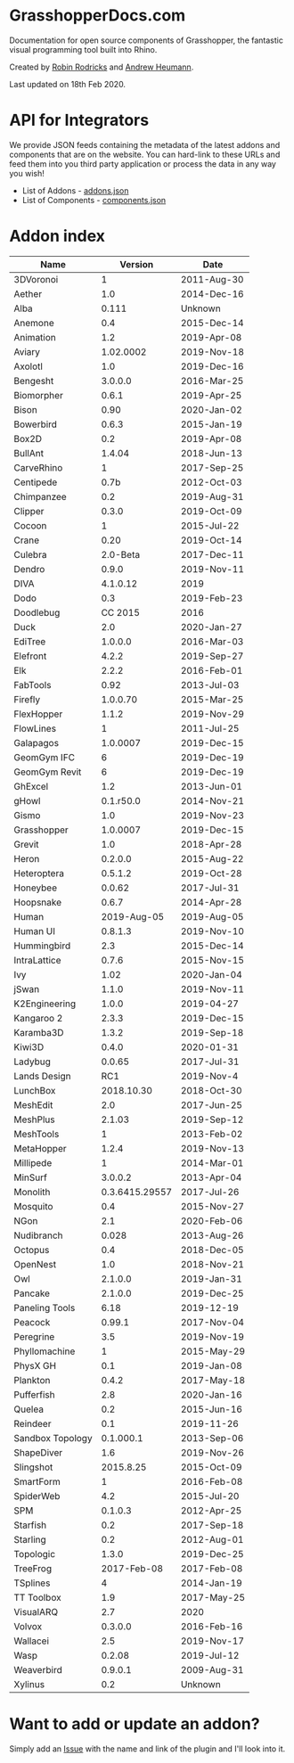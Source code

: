 # GrasshopperDocs.com
Documentation for open source components of Grasshopper, the fantastic visual programming tool built into Rhino.

Created by <a href="https://github.com/robinrodricks">Robin Rodricks</a> and <a href="http://www.grasshopper3d.com/profile/AndrewHeumann/">Andrew Heumann</a>.

Last updated on 18th Feb 2020.

# API for Integrators

We provide JSON feeds containing the metadata of the latest addons and components that are on the website. You can hard-link to these URLs and feed them into you third party application or process the data in any way you wish!

- List of Addons - [addons.json](http://grasshopperdocs.com/feeds/addons.json)
- List of Components - [components.json](http://grasshopperdocs.com/feeds/components.json)

# Addon index

| Name             | Version        | Date        |
| ---------------- | -------------- | ----------- |
| 3DVoronoi        | 1              | 2011-Aug-30 |
| Aether           | 1.0            | 2014-Dec-16 |
| Alba             | 0.111          | Unknown     |
| Anemone          | 0.4            | 2015-Dec-14 |
| Animation        | 1.2            | 2019-Apr-08 |
| Aviary           | 1.02.0002      | 2019-Nov-18 |
| Axolotl          | 1.0            | 2019-Dec-16 |
| Bengesht         | 3.0.0.0        | 2016-Mar-25 |
| Biomorpher       | 0.6.1          | 2019-Apr-25 |
| Bison            | 0.90           | 2020-Jan-02 |
| Bowerbird        | 0.6.3          | 2015-Jan-19 |
| Box2D            | 0.2            | 2019-Apr-08 |
| BullAnt          | 1.4.04         | 2018-Jun-13 |
| CarveRhino       | 1              | 2017-Sep-25 |
| Centipede        | 0.7b           | 2012-Oct-03 |
| Chimpanzee       | 0.2            | 2019-Aug-31 |
| Clipper          | 0.3.0          | 2019-Oct-09 |
| Cocoon           | 1              | 2015-Jul-22 |
| Crane            | 0.20           | 2019-Oct-14 |
| Culebra          | 2.0-Beta       | 2017-Dec-11 |
| Dendro           | 0.9.0          | 2019-Nov-11 |
| DIVA             | 4.1.0.12       | 2019        |
| Dodo             | 0.3            | 2019-Feb-23 |
| Doodlebug        | CC 2015        | 2016        |
| Duck             | 2.0            | 2020-Jan-27 |
| EdiTree          | 1.0.0.0        | 2016-Mar-03 |
| Elefront         | 4.2.2          | 2019-Sep-27 |
| Elk              | 2.2.2          | 2016-Feb-01 |
| FabTools         | 0.92           | 2013-Jul-03 |
| Firefly          | 1.0.0.70       | 2015-Mar-25 |
| FlexHopper       | 1.1.2          | 2019-Nov-29 |
| FlowLines        | 1              | 2011-Jul-25 |
| Galapagos        | 1.0.0007       | 2019-Dec-15 |
| GeomGym IFC      | 6              | 2019-Dec-19 |
| GeomGym Revit    | 6              | 2019-Dec-19 |
| GhExcel          | 1.2            | 2013-Jun-01 |
| gHowl            | 0.1.r50.0      | 2014-Nov-21 |
| Gismo            | 1.0            | 2019-Nov-23 |
| Grasshopper      | 1.0.0007       | 2019-Dec-15 |
| Grevit           | 1.0            | 2018-Apr-28 |
| Heron            | 0.2.0.0        | 2015-Aug-22 |
| Heteroptera      | 0.5.1.2        | 2019-Oct-28 |
| Honeybee         | 0.0.62         | 2017-Jul-31 |
| Hoopsnake        | 0.6.7          | 2014-Apr-28 |
| Human            | 2019-Aug-05    | 2019-Aug-05 |
| Human UI         | 0.8.1.3        | 2019-Nov-10 |
| Hummingbird      | 2.3            | 2015-Dec-14 |
| IntraLattice     | 0.7.6          | 2015-Nov-15 |
| Ivy              | 1.02           | 2020-Jan-04 |
| jSwan            | 1.1.0          | 2019-Nov-11 |
| K2Engineering    | 1.0.0          | 2019-04-27  |
| Kangaroo 2       | 2.3.3          | 2019-Dec-15 |
| Karamba3D        | 1.3.2          | 2019-Sep-18 |
| Kiwi3D           | 0.4.0          | 2020-01-31  |
| Ladybug          | 0.0.65         | 2017-Jul-31 |
| Lands Design     | RC1            | 2019-Nov-4  |
| LunchBox         | 2018.10.30     | 2018-Oct-30 |
| MeshEdit         | 2.0            | 2017-Jun-25 |
| MeshPlus         | 2.1.03         | 2019-Sep-12 |
| MeshTools        | 1              | 2013-Feb-02 |
| MetaHopper       | 1.2.4          | 2019-Nov-13 |
| Millipede        | 1              | 2014-Mar-01 |
| MinSurf          | 3.0.0.2        | 2013-Apr-04 |
| Monolith         | 0.3.6415.29557 | 2017-Jul-26 |
| Mosquito         | 0.4            | 2015-Nov-27 |
| NGon             | 2.1            | 2020-Feb-06 |
| Nudibranch       | 0.028          | 2013-Aug-26 |
| Octopus          | 0.4            | 2018-Dec-05 |
| OpenNest         | 1.0            | 2018-Nov-21 |
| Owl              | 2.1.0.0        | 2019-Jan-31 |
| Pancake          | 2.1.0.0        | 2019-Dec-25 |
| Paneling Tools   | 6.18           | 2019-12-19  |
| Peacock          | 0.99.1         | 2017-Nov-04 |
| Peregrine        | 3.5            | 2019-Nov-19 |
| Phyllomachine    | 1              | 2015-May-29 |
| PhysX GH         | 0.1            | 2019-Jan-08 |
| Plankton         | 0.4.2          | 2017-May-18 |
| Pufferfish       | 2.8            | 2020-Jan-16 |
| Quelea           | 0.2            | 2015-Jun-16 |
| Reindeer         | 0.1            | 2019-11-26  |
| Sandbox Topology | 0.1.000.1      | 2013-Sep-06 |
| ShapeDiver       | 1.6            | 2019-Nov-26 |
| Slingshot        | 2015.8.25      | 2015-Oct-09 |
| SmartForm        | 1              | 2016-Feb-08 |
| SpiderWeb        | 4.2            | 2015-Jul-20 |
| SPM              | 0.1.0.3        | 2012-Apr-25 |
| Starfish         | 0.2            | 2017-Sep-18 |
| Starling         | 0.2            | 2012-Aug-01 |
| Topologic        | 1.3.0          | 2019-Dec-25 |
| TreeFrog         | 2017-Feb-08    | 2017-Feb-08 |
| TSplines         | 4              | 2014-Jan-19 |
| TT Toolbox       | 1.9            | 2017-May-25 |
| VisualARQ        | 2.7            | 2020        |
| Volvox           | 0.3.0.0        | 2016-Feb-16 |
| Wallacei         | 2.5            | 2019-Nov-17 |
| Wasp             | 0.2.08         | 2019-Jul-12 |
| Weaverbird       | 0.9.0.1        | 2009-Aug-31 |
| Xylinus          | 0.2            | Unknown     |


# Want to add or update an addon?
Simply add an [Issue](https://github.com/rhino/rhino.github.io/issues) with the name and link of the plugin and I'll look into it.
